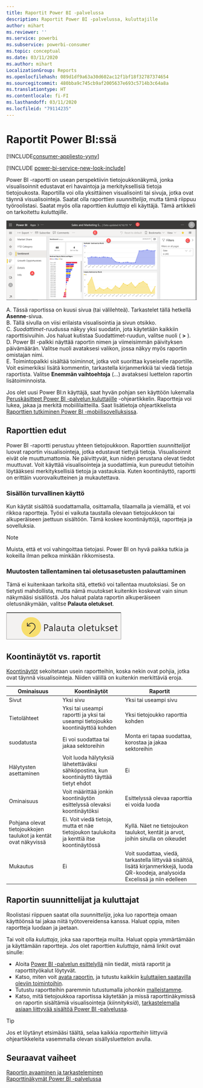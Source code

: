 ```yaml
---
title: Raportit Power BI -palvelussa
description: Raportit Power BI -palvelussa, kuluttajille
author: mihart
ms.reviewer: ''
ms.service: powerbi
ms.subservice: powerbi-consumer
ms.topic: conceptual
ms.date: 03/11/2020
ms.author: mihart
LocalizationGroup: Reports
ms.openlocfilehash: 089d1df9a63a30d602ac12f1bf18f32787374654
ms.sourcegitcommit: 480bba9c745cb9af2005637e693c5714b3c64a8a
ms.translationtype: HT
ms.contentlocale: fi-FI
ms.lasthandoff: 03/11/2020
ms.locfileid: "79114235"
---
```

# <a name="reports-in-power-bi"></a>Raportit Power BI:ssä

[!INCLUDE[consumer-appliesto-yyny](../includes/consumer-appliesto-yyny.md)]

[!INCLUDE [power-bi-service-new-look-include](../includes/power-bi-service-new-look-include.md)]

Power BI -raportti on usean perspektiivin tietojoukkonäkymä, jonka visualisoinnit edustavat eri havaintoja ja merkityksellisiä tietoja tietojoukosta.  Raportilla voi olla yksittäinen visualisointi tai sivuja, jotka ovat täynnä visualisointeja. Saatat olla raporttien *suunnittelija*, mutta tämä riippuu työroolistasi. Saatat myös olla raporttien *kuluttaja* eli käyttäjä. Tämä artikkeli on tarkoitettu *kuluttajille*.

![Näyttökuvassa on raporttisivu.](./media/end-user-reports/power-bi-report.png)

A. Tässä raportissa on kuusi sivua (tai välilehteä). Tarkastelet tällä hetkellä **Asenne**-sivua.    
B. Tällä sivulla on viisi erilaista visualisointia ja sivun otsikko.    
C. *Suodattimet*-ruudussa näkyy yksi suodatin, jota käytetään kaikkiin raporttisivuihin. Jos haluat kutistaa Suodattimet-ruudun, valitse nuoli ( **>** ).    
D. Power BI -palkki näyttää raportin nimen ja viimeisimmän päivityksen päivämäärän. Valitse nuoli avataksesi valikon, jossa näkyy myös raportin omistajan nimi.    
E. Toimintopalkki sisältää toiminnot, jotka voit suorittaa kyseiselle raportille.  Voit esimerkiksi lisätä kommentin, tarkastella kirjanmerkkiä tai viedä tietoja raportista.  Valitse **Enemmän vaihtoehtoja** (...) avataksesi luettelon raportin lisätoiminnoista.    

Jos olet uusi Power BI:n käyttäjä, saat hyvän pohjan sen käyttöön lukemalla [Peruskäsitteet Power BI -palvelun kuluttajille](end-user-basic-concepts.md) -ohjeartikkelin. Raportteja voi lukea, jakaa ja merkitä mobiililaitteilla. Saat lisätietoja ohjeartikkelista [Raporttien tutkiminen Power BI -mobiilisovelluksissa](mobile/mobile-reports-in-the-mobile-apps.md).

## <a name="advantages-of-reports"></a>Raporttien edut

Power BI -raportti perustuu yhteen tietojoukkoon. Raporttien *suunnittelijat* luovat raportin visualisointeja, jotka edustavat tiettyjä tietoja. Visualisoinnit eivät ole muuttumattomia.  Ne päivittyvät, kun niiden perustana olevat tiedot muuttuvat. Voit käyttää visualisointeja ja suodattimia, kun pureudut tietoihin löytääksesi merkityksellisiä tietoja ja vastauksia. Kuten koontinäyttö, raportti on erittäin vuorovaikutteinen ja mukautettava.

### <a name="safely-interact-with-content"></a>Sisällön turvallinen käyttö

Kun käytät sisältöä suodattamalla, osittamalla, tilaamalla ja viemällä, et voi rikkoa raportteja. Työsi ei vaikuta taustalla olevaan tietojoukkoon tai alkuperäiseen jaettuun sisältöön. Tämä koskee koontinäyttöjä, raportteja ja sovelluksia.

> [!NOTE]
> Muista, että et voi vahingoittaa tietojasi. Power BI on hyvä paikka tutkia ja kokeilla ilman pelkoa minkään rikkomisesta.

### <a name="save-your-changes-or-revert-to-the-default-settings"></a>Muutosten tallentaminen tai oletusasetusten palauttaminen

Tämä ei kuitenkaan tarkoita sitä, ettetkö voi tallentaa muutoksiasi. Se on tietysti mahdollista, mutta nämä muutokset kuitenkin koskevat vain sinun näkymääsi sisällöstä. Jos haluat palata raportin alkuperäiseen oletusnäkymään, valitse **Palauta oletukset**.

![Näyttökuva Palauta oletusasetukseen -kuvakkeesta.](./media/end-user-reports/power-bi-reset.png)

## <a name="dashboards-versus-reports"></a>Koontinäytöt vs. raportit

[Koontinäytöt](end-user-dashboards.md) sekoitetaan usein raportteihin, koska nekin ovat pohjia, jotka ovat täynnä visualisointeja. Niiden välillä on kuitenkin merkittäviä eroja.  

| **Ominaisuus** | **Koontinäytöt** | **Raportit** |
| --- | --- | --- |
| Sivut |Yksi sivu |Yksi tai useampi sivu |
| Tietolähteet |Yksi tai useampi raportti ja yksi tai useampi tietojoukko koontinäyttöä kohden |Yksi tietojoukko raporttia kohden |
| suodatusta |Ei voi suodattaa tai jakaa sektoreihin |Monta eri tapaa suodattaa, korostaa ja jakaa sektoreihin |
| Hälytysten asettaminen |Voit luoda hälytyksiä lähetettäväksi sähköpostina, kun koontinäyttö täyttää tietyt ehdot |Ei |
| Ominaisuus |Voit määrittää jonkin koontinäytön esittelyssä olevaksi koontinäytöksi |Esittelyssä olevaa raporttia ei voida luoda |
| Pohjana olevat tietojoukkojen taulukot ja kentät ovat näkyvissä |Ei. Voit viedä tietoja, mutta et näe tietojoukon taulukoita ja kenttiä itse koontinäytössä |Kyllä. Näet ne tietojoukon taulukot, kentät ja arvot, joihin sinulla on oikeudet |
| Mukautus |Ei  |Voit suodattaa, viedä, tarkastella liittyvää sisältöä, lisätä kirjanmerkkejä, luoda QR-koodeja, analysoida Excelissä ja niin edelleen |

<!--| Available in Power BI Desktop |No |Yes, can create and view reports in Desktop |
| Pinning |Can pin existing visuals (tiles) only from current dashboard to your other dashboards |Can pin visuals (as tiles) to any of your dashboards. Can pin entire report pages to any of your dashboards. | -->

## <a name="report-designers-and-report-consumers"></a>Raportin suunnittelijat ja kuluttajat

Roolistasi riippuen saatat olla *suunnittelija*, joka luo raportteja omaan käyttöönsä tai jakaa niitä työtovereidensa kanssa. Haluat oppia, miten raportteja luodaan ja jaetaan.

Tai voit olla *kuluttaja*, joka saa raportteja muilta. Haluat oppia ymmärtämään ja käyttämään raportteja. Jos olet raporttien *kuluttaja*, nämä linkit ovat sinulle:

* Aloita [Power BI -palvelun esittelyllä](end-user-basic-concepts.md) niin tiedät, mistä raportit ja raporttityökalut löytyvät.
* Katso, miten voit [avata raportin](end-user-report-open.md), ja tutustu kaikkiin [kuluttajien saatavilla oleviin toimintoihin](end-user-reading-view.md).
* Tutustu raportteihin paremmin tutustumalla johonkin [malleistamme](../sample-tutorial-connect-to-the-samples.md).  
* Katso, mitä tietojoukkoa raportissa käytetään ja missä raporttinäkymissä on raportin sisältämiä visualisointeja (*kiinnityksiä*), [tarkastelemalla asiaan liittyvää sisältöä Power BI -palvelussa](end-user-related.md).

> [!TIP]
> Jos et löytänyt etsimääsi täältä, selaa kaikkia *raportteihin* liittyviä ohjeartikkeleita vasemmalla olevan sisällysluettelon avulla.

## <a name="next-steps"></a>Seuraavat vaiheet

[Raportin avaaminen ja tarkasteleminen](end-user-report-open.md)    
[Raporttinäkymät Power BI -palvelussa](end-user-dashboards.md)

